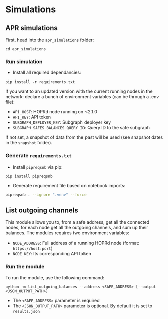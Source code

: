 # Simulations

## APR simulations
First, head into the `apr_simulations` folder:
```
cd apr_simulations
```

### Run simulation
- Install all required dependancies:
```
pip install -r requirements.txt
```

If you want to an updated version with the current running nodes in the network: declare a bunch of environment variables (can be through a .env file):
  - `API_HOST`: HOPRd node running on <2.1.0
  - `API_KEY`: API token 
  - `SUBGRAPH_DEPLOYER_KEY`: Subgraph deployer key
  - `SUBGRAPH_SAFES_BALANCES_QUERY_ID`: Query ID to the safe subgraph 

If not set, a snapshot of data from the past will be used (see snapshot dates in the `snapshot` folder).
### Generate `requirements.txt`
- Install `pipreqsnb` via pip:
```
pip install pipreqsnb
```

- Generate requirement file based on notebook imports:
```bash
pipreqsnb . --ignore ".venv" --force
```


## List outgoing channels
This module allows you to, from a safe address, get all the connected nodes, for each node get all the outgoing channels, and sum up their balances.
The modules requires two environment variables:
- `NODE_ADDRESS`: Full address of a running HOPRd node (format: `https://host:port`)
- `NODE_KEY`: Its corresponding API token

### Run the module
To run the module, use the following command:

```
python -m list_outgoing_balances --address <SAFE_ADDRESS> [--output <JSON_OUTPUT_PATH>]
```

- The `<SAFE_ADDRESS>` parameter is required
- The `<JSON_OUTPUT_PATH>` parameter is optional. By default it is set to `results.json`